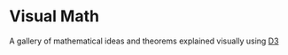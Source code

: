 # Visual Math

A gallery of mathematical ideas and theorems explained visually using [D3](www.d3js.org)